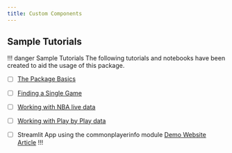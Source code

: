 ```yaml
---
title: Custom Components
---
```



## Sample Tutorials

!!! danger Sample Tutorials
The following tutorials and notebooks have been created to aid the usage of this package.
- [ ] [The Package Basics](https://github.com/swar/nba_api/blob/master/docs/examples/Basics.ipynb)
- [ ] [Finding a Single Game](https://github.com/swar/nba_api/blob/master/docs/examples/Finding%20Games.ipynb)
- [ ] [Working with NBA live data](https://github.com/swar/nba_api/blob/master/docs/examples/LiveData.ipynb)
- [ ] [Working with Play by Play data](https://github.com/swar/nba_api/blob/master/docs/examples/PlayByPlay.ipynb)
- [ ] Streamlit App using the commonplayerinfo module [Demo Website](https://iyissa-nbavizz-nba-app-y9ibaj.streamlitapp.com/) [Article](https://ayoyissa.hashnode.dev/using-nba-api-package-tutorial)
!!!

